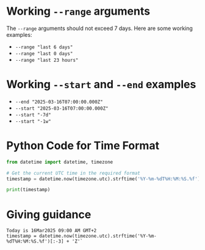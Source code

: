 # Working `--range` arguments

The `--range` arguments should not exceed 7 days. Here are some working examples:

- `--range "last 6 days"`
- `--range "last 0 days"`
- `--range "last 23 hours"`

# Working `--start` and `--end` examples

- `--end "2025-03-16T07:00:00.000Z"`
- `--start "2025-03-16T07:00:00.000Z"`
- `--start "-7d"`
- `--start "-1w"`

# Python Code for Time Format

```python
from datetime import datetime, timezone

# Get the current UTC time in the required format
timestamp = datetime.now(timezone.utc).strftime('%Y-%m-%dT%H:%M:%S.%f')[:-3] + 'Z'

print(timestamp)
```



# Giving guidance
```
Today is 16Mar2025 09:00 AM GMT+2
timestamp = datetime.now(timezone.utc).strftime('%Y-%m-%dT%H:%M:%S.%f')[:-3] + 'Z'`
```